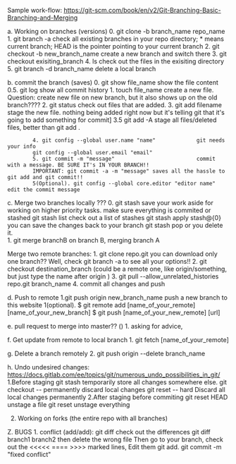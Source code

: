 Sample work-flow: https://git-scm.com/book/en/v2/Git-Branching-Basic-Branching-and-Merging

a. Working on branches (versions)
            0. git clone -b branch_name repo_name
            1. git branch -a                                check all existing branches in your repo directory;  * means current branch; HEAD is the pointer pointing to your current branch
            2. git checkout -b new_branch_name              create a new branch and switch there
            3. git checkout exisiting_branch
            4. ls                                           check out the files in the exisiting directory
            5. git branch -d branch_name                    delete a local branch

b. commit the branch (saves)
            0. git show file_name                               show the file content    
            0.5. git log                                        show all commit history
            1. touch file_name                                  create a new file. Question: create new file on new branch, but it also shows up on the old branch????
            2. git status                                       check out files that are added. 
            3. git add filename                                 stage the new file. nothing being added right now but it's telling git that it's going to add something for commit]
	    3.5 git add -A 					stage all files/deleted files, better than git add .	
		
            4. git config --global user.name "name"             git needs your info
            git config --global user.email "email"           
            5. git commit -m "message"                          commit with a message. BE SURE IT's IN YOUR BRANCH!!
            IMPORTANT: git commit -a -m "message" saves all the hassle to git add and git commit!!
            5(Optional). git config --global core.editor "editor name"      edit the commit message 
        

c. Merge two branches locally       ???
            0. git stash                                       save your work aside for working on higher priority tasks. make sure everything is commited or stashed
               git stash list                                  check out a list of stashes
                        git stash apply stash@{0}                       you can save the changes back to your branch
                        git stash pop                                   or you delete it.          
            1. git merge branchB                               on branch B, merging branch A
            
   Merge two remote branches: 
            1. git clone repo.git                         you can download only one branch?? Well, check git branch -a to see all your options!! 
            2. git checkout destination_branch  (could be a remote one, like origin/something, but just type the name after origin
)
            3. git pull --allow_unrelated_histories repo.git branch_name
            4. commit all changes and push 

d. Push to remote
            1.git push origin new_branch_name                  push a new branch to this website
            1(optional). $ git remote add [name_of_your_remote] [name_of_your_new_branch]
                         $ git push [name_of_your_new_remote] [url]
            

e. pull request to merge into master?? ()
	    1. asking for advice, 	

f. Get update from remote to local branch
            1. git fetch [name_of_your_remote]

g. Delete a branch remotely
            2. git push origin --delete branch_name

h. Undo undesired changes:		https://docs.gitlab.com/ee/topics/git/numerous_undo_possibilities_in_git/
	1.Before staging
	    git stash							temporarily store all changes somewhere else.
	    git checkout -- <file>		   			permanently discard local changes
	    git reset -- hard						Discard all local changes permanently
	2.After staging before commiting
	    git reset HEAD <file>					unstage a file
	    git reset							unstage everything
 	 
            
2. Working on forks (the entire repo with all branches)

Z. BUGS
            1. conflict (add/add): 
            git diff                                                    check out the differences 
            git diff branch1 branch2                                    then delete the wrong file
            Then go to your branch, check out the <<<<< ==== >>>> marked lines, Edit them
            git add.
            git commit -m "fixed conflict"
            
            

